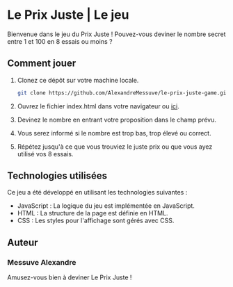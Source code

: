 # Le Prix Juste | Le jeu

Bienvenue dans le jeu du Prix Juste ! Pouvez-vous deviner le nombre secret entre 1 et 100 en 8 essais ou moins ?

## Comment jouer

1. Clonez ce dépôt sur votre machine locale.
   
   ```bash
   git clone https://github.com/AlexandreMessuve/le-prix-juste-game.git
   ```

2. Ouvrez le fichier index.html dans votre navigateur ou [ici](https://alexandremessuve.github.io/le-prix-juste-game/).

3. Devinez le nombre en entrant votre proposition dans le champ prévu.

4. Vous serez informé si le nombre est trop bas, trop élevé ou correct.

5. Répétez jusqu'à ce que vous trouviez le juste prix ou que vous ayez utilisé vos 8 essais.

## Technologies utilisées

Ce jeu a été développé en utilisant les technologies suivantes :

- JavaScript : La logique du jeu est implémentée en JavaScript.
- HTML : La structure de la page est définie en HTML.
- CSS : Les styles pour l'affichage sont gérés avec CSS.

## Auteur

### Messuve Alexandre

Amusez-vous bien à deviner Le Prix Juste !